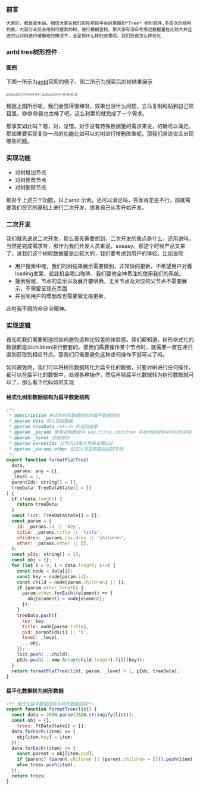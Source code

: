 ### 前言

`大家好，我是梁木由。相信大家在我们实际项目中会经常碰到*Tree* 树形控件,多层次的结构列表。大部分业务会用到可搜索的树，进行模糊查找。那大家有没有考虑过数据量在比较大并且还可以对树进行增删改的情况下，会呈现什么样的效果呢。我们应该怎么样优化`

### antd tree树形控件

#### 图例

下图一所示为[antd](https://www.antdv.com/components/tree-cn)官网的例子，图二所示为搜索后的树结果展示

<img src="/Users/lianghj/Downloads/iShot2023-01-10 09.37.21.png" alt="iShot2023-01-10 09.37.21" style="zoom:50%;" />

<img src="/Users/lianghj/Downloads/iShot2023-01-10 09.40.35.png" alt="iShot2023-01-10 09.40.35" style="zoom:50%;" />

根据上图所示呢，我们会觉得很棒呀，效果也没什么问题，立马复制粘贴到自己项目里。😄😄😄我也太棒了吧，这么利索的就完成了一个需求。

那事实如此吗？嗯，对，没错。对于没有特殊数据量的需求来说，的确可以满足。那如果要实现复杂一点的功能比如可以对树进行增删改查呢，那我们来说说会出现哪些问题。

### 实现功能

- 对树增加节点
- 对树修改节点
- 对树删除节点

那对于上述三个功能，以上antd 示例，还可以满足吗，答案肯定是不行，那就需要我们在它的基础上进行二次开发，或者自己从零开始开发。

### 二次开发

我们就先说说二次开发，那么首先需要想到，二次开发的重点是什么，还用说吗，当然是完成需求呀，那作为我们开发人员来说，soeasy。那这个时候产品又来了，说我们这个树呢数据量是比较大的，我们要考虑到用户的体验。比如说呢

- 用户搜索中呢，我们的树结果展示需要做到，非常快的更新，不希望用户对着loading发呆，趁此机会喝口咖啡，我们要他全神贯注的使用我们的系统。
- 搜索后呢，节点的显示以及展开要明确，无关节点及对应的父节点不需要展示，不需要呈现在页面
- 并且呢用户的增删改也需要做无痕更新，

此时我不屑的😒😒😒眼神。

### 实现逻辑

首先呢我们需要知道的如何避免这种比较差的体验感。我们都知道，树形格式化的数据都是以children进行嵌套的。那我们需要操作某个节点时，就需要一直在递归直到获取到相应节点。那我们只需要避免这种递归操作不就可以了吗。

如何避免呢，我们可以将树形数据转化为扁平化的数据，只要对树进行任何操作，都可以在扁平化的数据中，处理各种操作，然后再将扁平化数据转为树形数据就可以了，那么看下代码如何实现

#### 格式化树形数据结构为扁平数据结构

```javascript
/**
 * @description 格式化树形数据结构为扁平数据结构
 * @param data 传入初始数据
 * @param treeData return 的返回结果
 * @param _params 替换初始数据中 key,title,children 字段为树组件中对应的字段
 * @param _level 层级级别
 * @param parentIds 父节点id集合用来设置pid
 * @param _params.other 自定义添加需要返回的字段
 */
export function formatFlatTree(
  data,
  _params: any = {},
  _level = 1,
  parentIds: string[] = [],
  treeData: TreeDataState[] = []
) {
  if (!data.length) {
    return treeData;
  }
  const list: TreeDataState[] = [];
  const param = {
    id: _params.id || 'key',
    title: _params.title || 'title',
    children: _params.children || 'children',
    other: _params.other || [],
  };
  const pIds: string[] = [];
  const obj = {};
  for (let i = 0; i < data.length; i++) {
    const node = data[i];
    const key = node[param.id];
    const child = node[param.children] || [];
    if (param.other.length) {
      param.other.forEach((element) => {
        obj[element] = node[element];
      });
    }
    treeData.push({
      key: key,
      title: node[param.title],
      pid: parentIds[i] || '0',
      level: _level,
      ...obj,
    });
    list.push(...child);
    pIds.push(...new Array(child.length).fill(key));
  }
  return formatFlatTree(list, param, _level + 1, pIds, treeData);
}
```



#### 扁平化数据转为树形数据

```javascript
/** 格式化扁平数据结构为树形数据结构*/
export function formatTree(list) {
  const data = JSON.parse(JSON.stringify(list));
  const obj = {},
    trees: ftDataState[] = [];
  data.forEach((item) => {
    obj[item.key] = item;
  });
  data.forEach((item) => {
    const parent = obj[item.pid];
    if (parent) (parent.children || (parent.children = [])).push(item);
    else trees.push(item);
  });
  return trees;
}
```

